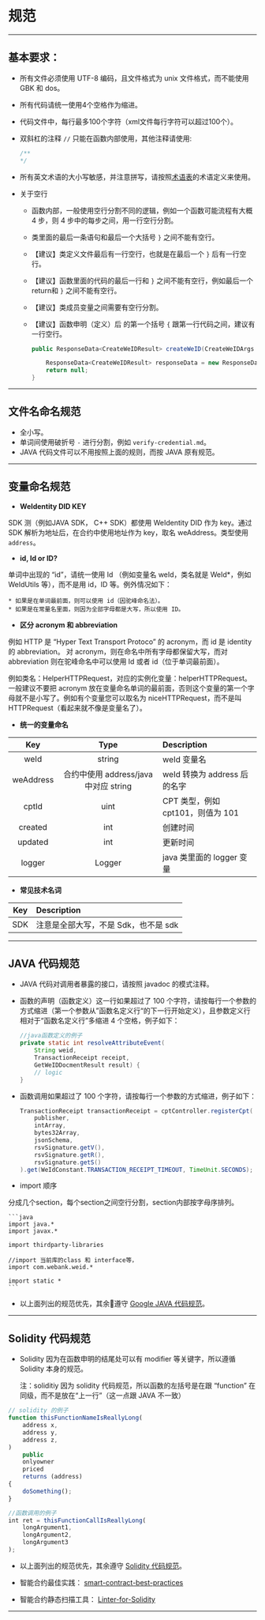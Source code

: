 # 规范

---

## 基本要求：

* 所有文件必须使用 UTF-8 编码，且文件格式为 unix 文件格式，而不能使用 GBK 和 dos。
* 所有代码请统一使用4个空格作为缩进。
* 代码文件中，每行最多100个字符（xml文件每行字符可以超过100个）。
* 双斜杠的注释 ```//``` 只能在函数内部使用，其他注释请使用:

    ```java
    /**
    */
    ```

* 所有英文术语的大小写敏感，并注意拼写，请按照[术语表](https://github.com/webankopen/WeIdentity/blob/master/docs/terminologies.rst)的术语定义来使用。

* 关于空行
  * 函数内部，一般使用空行分割不同的逻辑，例如一个函数可能流程有大概 4 步，则 4 步中的每步之间，用一行空行分割。
  * 类里面的最后一条语句和最后一个大括号 ```}``` 之间不能有空行。
  * 【建议】类定义文件最后有一行空行，也就是在最后一个 ```}``` 后有一行空行。
  * 【建议】函数里面的代码的最后一行和 ```}``` 之间不能有空行，例如最后一个return和 ```}``` 之间不能有空行。
  * 【建议】类成员变量之间需要有空行分割。
  * 【建议】函数申明（定义）后 的第一个括号 ```{``` 跟第一行代码之间，建议有一行空行。

    ```java
    public ResponseData<CreateWeIDResult> createWeID(CreateWeIDArgs createWeIDArgs) {

        ResponseData<CreateWeIDResult> responseData = new ResponseData<CreateWeIDResult>();
        return null;
    }
    ```

---

## 文件名命名规范

* 全小写。
* 单词间使用破折号 `-` 进行分割，例如 ```verify-credential.md```。
* JAVA 代码文件可以不用按照上面的规则，而按 JAVA 原有规范。

---

## 变量命名规范

* **WeIdentity DID KEY**

SDK 测（例如JAVA SDK， C++ SDK）都使用 WeIdentity DID 作为 key。通过 SDK 解析为地址后，在合约中使用地址作为 key，取名 weAddress。类型使用 ```address```。

* **id, Id or ID?**

单词中出现的 “id”，请统一使用 Id （例如变量名 weId，类名就是 WeId*，例如 WeIdUtils 等），而不是用 id，ID 等。例外情况如下：

    * 如果是在单词最前面，则可以使用 id（因驼峰命名法）。
    * 如果是在常量名里面，则因为全部字母都是大写，所以使用 ID。

* **区分 acronym 和 abbreviation**

例如 HTTP 是 “Hyper Text Transport Protoco” 的 acronym，而 id 是 identity 的 abbreviation。
对 acronym，则在命名中所有字母都保留大写，而对 abbreviation 则在驼峰命名中可以使用 Id 或者 id（位于单词最前面）。

例如类名：HelperHTTPRequest，对应的实例化变量：helperHTTPRequest。
一般建议不要把 acronym 放在变量命名单词的最前面，否则这个变量的第一个字母就不是小写了。例如有个变量您可以取名为 niceHTTPRequest，而不是叫 HTTPRequest（看起来就不像是变量名了）。

* **统一的变量命名**

| Key | Type | Description |
| :---: | :---: |:------|
| weId |string| weId 变量名 |
| weAddress |合约中使用 address/java 中对应 string| weId 转换为 address 后的名字 |
| cptId | uint| CPT 类型，例如 cpt101，则值为 101 |
| created |int| 创建时间|
| updated |int| 更新时间 |
| logger |Logger| java 类里面的 logger 变量 |

* **常见技术名词**

| Key | Description |
| :---: | :------|
| SDK | 注意是全部大写，不是 Sdk，也不是 sdk |

---

## JAVA 代码规范

* JAVA 代码对调用者暴露的接口，请按照 javadoc 的模式注释。

* 函数的声明（函数定义）这一行如果超过了 100 个字符，请按每行一个参数的方式缩进（第一个参数从”函数名定义行“的下一行开始定义），且参数定义行相对于“函数名定义行”多缩进 4 个空格，例子如下：

    ```java
    //java函数定义的例子
    private static int resolveAttributeEvent(
        String weid,
        TransactionReceipt receipt,
        GetWeIDDocmentResult result) {
        // logic
    }
    ```
* 函数调用如果超过了 100 个字符，请按每行一个参数的方式缩进，例子如下：

    ```java
    TransactionReceipt transactionReceipt = cptController.registerCpt(
        publisher,
        intArray,
        bytes32Array,
        jsonSchema,
        rsvSignature.getV(),
        rsvSignature.getR(),
        rsvSignature.getS()
    ).get(WeIdConstant.TRANSACTION_RECEIPT_TIMEOUT, TimeUnit.SECONDS);
    ```

* import 顺序

分成几个section，每个section之间空行分割，section内部按字母序排列。

    ```java
    import java.*
    import javax.*

    import thirdparty-libraries

    //import 当前库的class 和 interface等，
    import com.webank.weid.*

    import static *
    ```

* 以上面列出的规范优先，其余遵守 [Google JAVA 代码规范](https://google.github.io/styleguide/javaguide.html)。

---

## Solidity 代码规范

* Solidity 因为在函数申明的结尾处可以有 modifier 等关键字，所以遵循 Solidity 本身的规范。

    注：soliditiy 因为 solidity 代码规范，所以函数的左括号是在跟 “function” 在同级，而不是放在“上一行”（这一点跟 JAVA 不一致）

```javascript
// solidity 的例子
function thisFunctionNameIsReallyLong(
    address x,
    address y,
    address z,
)
    public
    onlyowner
    priced
    returns (address)
{
    doSomething();
}
```

```javascript
//函数调用的例子
int ret = thisFunctionCallIsReallyLong(
    longArgument1,
    longArgument2,
    longArgument3
);
```

* 以上面列出的规范优先，其余遵守 [Solidity 代码规范](https://solidity.readthedocs.io/en/latest/style-guide.html)。

* 智能合约最佳实践： [smart-contract-best-practices](https://github.com/ConsenSys/smart-contract-best-practices)

* 智能合约静态扫描工具： [Linter-for-Solidity](https://github.com/duaraghav8/Solium)

---